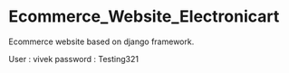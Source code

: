 # Ecommerce_Website_Electronicart
Ecommerce website based on django framework.

User : vivek
password : Testing321
